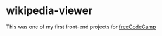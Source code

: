 # wikipedia-viewer

This was one of my first front-end projects for [freeCodeCamp](http://freecodecamp.com)
